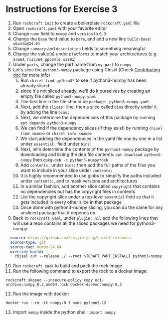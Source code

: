 # Instructions for Exercise 3

1. Run `rockcraft init` to create a boilerplate `rockcraft.yaml` file
2. Open `rockcraft.yaml` with your favorite editor
3. Change `name` field to `numpy` and `version` to `0.3`
4. Change the `base` field value to `bare`, and add a new line `build-base: ubuntu@24.04`
4. Change `summary` and `description` fields to something meaningful
5. Change the value(s) under `platforms` to match your architectures (e.g. `arm64`, `riscv64`, `ppc64le`, `s390x`)
6. Under `parts`, change the part name from `my-part` to `numpy`
6. Let's slice the `python3-numpy` package using Chisel (Check [Contributing doc](https://github.com/canonical/chisel-releases/blob/main/CONTRIBUTING.md) for more info)
    1. Run `chisel find python3*` to see if python3-numpy has been already sliced
    2. since it's not sliced already, we'll do it ourselves by creating an empty file called `python3-numpy.yaml`
    3. The first line in the file should be `package: python3-numpy.yaml`
    4. Next, add the `slices:` line, then a slice called `bins` directly under it by adding the line `bins:`
    5. Next, we determine the dependencies of this package by running `apt depends python3-numpy`
    6. We can find if the dependency slices (if they exist) by running `chisel find <name>` or `chisel info <name>`
    7. We start adding the dependencies in the yaml file one by one in a list under `essential:` field under `bins:`
    8. Next, let's determine the contents of the `python3-numpy` package by downloading and listing the deb file contents: `apt download python3-numpy` then `dpkg-deb -c python3-numpy*deb`
    9. Add `contents:` under `bins:` then add the full paths of the files you want to include in your slice under `contents:`
    10. It is highly recommended to use globs to simplify the paths included under `contents:`, and to mask versions and architectures
    11. In a similar fashion, add another slice called `copyright` that contains no dependencies but has the copyright files in contents
    12. List the copyright slice under a top-level `essential` field so that it gets included in every other slice in that package
    13. Once done with python3-numpy slicing, you can do the same for any unsliced package that it depends on
7. Back to `rockcraft.yaml`, under `plugin: nil` add the following lines that will use a repo contains all the sliced packages we need for python3-numpy: 
```yaml
  source: https://github.com/zhijie-yang/chisel-releases
  source-type: git
  source-tag: numpy-24.04
  override-build: |
    chisel cut --release ./ --root ${CRAFT_PART_INSTALL} python3-numpy_bins
```
10. Run `rockcraft pack` to build and pack the rock image
11. Run the following command to export the rock to a docker image:
```
rockcraft.skopeo --insecure-policy copy oci-archive:numpy_0.3_amd64.rock docker-daemon:numpy:0.3
```
12. Run the image with docker:
```
docker run --rm -it numpy:0.3 exec python3.12
```
13. Import `numpy` inside the python shell: `import numpy`
